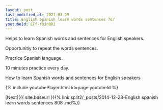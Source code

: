 ```yaml
---
layout: post
last_modified_at: 2021-03-29
title: English Spanish learn words sentences 767 
youtubeId: EFf-f0JnBRI
---
```

 
 
Helps to learn Spanish words and sentences for English speakers.

Opportunitiy to repeat the words sentences. 

Practice Spanish language. 
 
10 minutes practice every day. 
 
How to learn Spanish words and sentences for English speakers 
 
{% include youtubePlayer.html id=page.youtubeId %}
 
 
[Next]({{ site.baseurl }}{% link  split2/_posts/2014-12-28-English spanish learn words sentences 808 .md%})
 
